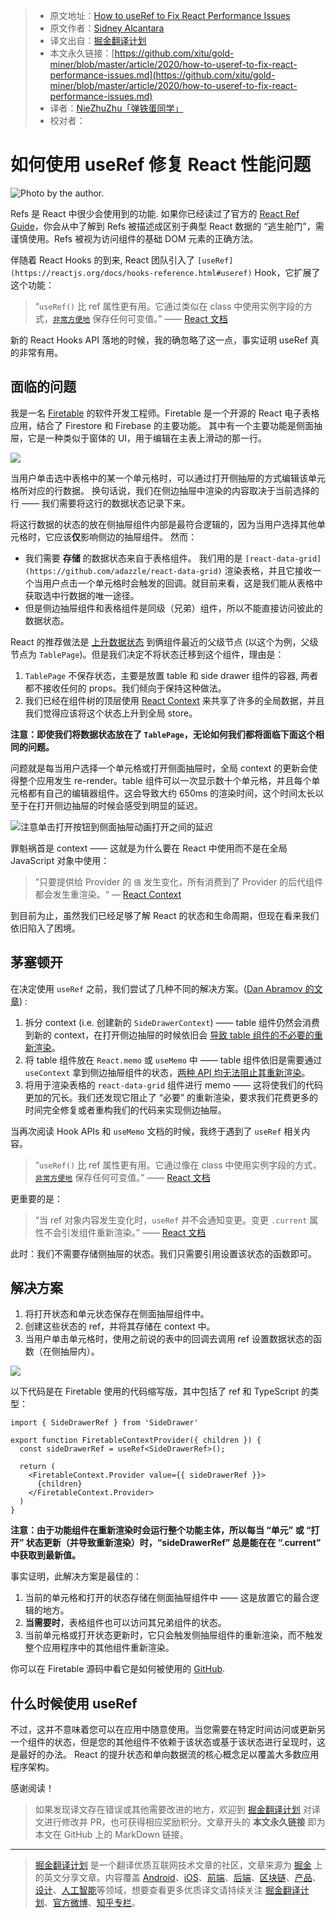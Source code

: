 > - 原文地址：[How to useRef to Fix React Performance Issues](https://medium.com/better-programming/how-to-useref-to-fix-react-performance-issues-4d92a8120c09)
> - 原文作者：[Sidney Alcantara](https://medium.com/@notsidney)
> - 译文出自：[掘金翻译计划](https://github.com/xitu/gold-miner)
> - 本文永久链接：[https://github.com/xitu/gold-miner/blob/master/article/2020/how-to-useref-to-fix-react-performance-issues.md](https://github.com/xitu/gold-miner/blob/master/article/2020/how-to-useref-to-fix-react-performance-issues.md)
> - 译者：[NieZhuZhu「弹铁蛋同学」](https://github.com/NieZhuZhu)
> - 校对者：

# 如何使用 useRef 修复 React 性能问题

![Photo by the author.](https://cdn-images-1.medium.com/max/3208/1*ychn1nsfNdNxt4fRIz2qkw@2x.png)

Refs 是 React 中很少会使用到的功能. 如果你已经读过了官方的 [React Ref Guide](https://reactjs.org/docs/refs-and-the-dom.html)，你会从中了解到 Refs 被描述成区别于典型 React 数据的 “逃生舱门”，需谨慎使用。Refs 被视为访问组件的基础 DOM 元素的正确方法。

伴随着 React Hooks 的到来, React 团队引入了 `[useRef](https://reactjs.org/docs/hooks-reference.html#useref)` Hook，它扩展了这个功能：

> “`useRef()` 比 ref 属性更有用。它通过类似在 class 中使用实例字段的方式，[`非常方便地`](https://reactjs.org/docs/hooks-faq.html#is-there-something-like-instance-variables) 保存任何可变值。” —— [React 文档](https://reactjs.org/docs/hooks-reference.html)

新的 React Hooks API 落地的时候，我的确忽略了这一点，事实证明 useRef 真的非常有用。

## 面临的问题

我是一名 [Firetable](https://firetable.io/?utm_source=Medium&utm_medium=blog&utm_campaign=How%20to%20useRef%20to%20Fix%20React%20Performance%20Issues&utm_content=MediumArticle) 的软件开发工程师。Firetable 是一个开源的 React 电子表格应用，结合了 Firestore 和 Firebase 的主要功能。 其中有一个主要功能是侧面抽屉，它是一种类似于窗体的 UI，用于编辑在主表上滑动的那一行。

![](https://cdn-images-1.medium.com/max/2560/1*1h6w52_v9rflIGJ9WlDPGw.gif)

当用户单击选中表格中的某一个单元格时，可以通过打开侧抽屉的方式编辑该单元格所对应的行数据。 换句话说，我们在侧边抽屉中渲染的内容取决于当前选择的行 —— 我们需要将这行的数据状态记录下来。

将这行数据的状态的放在侧抽屉组件内部是最符合逻辑的，因为当用户选择其他单元格时，它应该**仅**影响侧边的抽屉组件。 然而：

- 我们需要 **存储** 的数据状态来自于表格组件。 我们用的是 `[react-data-grid](https://github.com/adazzle/react-data-grid)` 渲染表格，并且它接收一个当用户点击一个单元格时会触发的回调。就目前来看，这是我们能从表格中获取选中行数据的唯一途径。
- 但是侧边抽屉组件和表格组件是同级（兄弟）组件，所以不能直接访问彼此的数据状态。

React 的推荐做法是 [上升数据状态](https://reactjs.org/docs/lifting-state-up.html) 到俩组件最近的父级节点 (以这个为例，父级节点为 `TablePage`)。但是我们决定不将状态迁移到这个组件，理由是：

1. `TablePage` 不保存状态，主要是放置 table 和 side drawer 组件的容器, 两者都不接收任何的 props。我们倾向于保持这种做法。
2. 我们已经在组件树的顶层使用 [React Context](https://reactjs.org/docs/context.html) 来共享了许多的全局数据，并且我们觉得应该将这个状态上升到全局 store。

**注意：即使我们将数据状态放在了 `TablePage`，无论如何我们都将面临下面这个相同的问题。**

问题就是每当用户选择一个单元格或打开侧面抽屉时，全局 context 的更新会使得整个应用发生 re-render。table 组件可以一次显示数十个单元格，并且每个单元格都有自己的编辑器组件。这会导致大约 650ms 的渲染时间，这个时间太长以至于在打开侧边抽屉的时候会感受到明显的延迟。

![注意单击打开按钮到侧面抽屉动画打开之间的延迟](https://cdn-images-1.medium.com/max/2560/1*DPrtPDYRTq3IBR9_Hsh6dQ.gif)

罪魁祸首是 context —— 这就是为什么要在 React 中使用而不是在全局 JavaScript 对象中使用：

> ”只要提供给 Provider 的 `值` 发生变化，所有消费到了 Provider 的后代组件都会发生重渲染。“ — [React Context](https://reactjs.org/docs/context.html)

到目前为止，虽然我们已经足够了解 React 的状态和生命周期，但现在看来我们依旧陷入了困境。

## 茅塞顿开

在决定使用 `useRef` 之前，我们尝试了几种不同的解决方案。([Dan Abramov 的文章](https://github.com/facebook/react/issues/15156#issuecomment-474590693)) :

1. 拆分 context (i.e. 创建新的 `SideDrawerContext`) —— table 组件仍然会消费到新的 context，在打开侧边抽屉的时候依旧会 [导致 table 组件的不必要的重新渲染](https://reactjs.org/docs/hooks-reference.html#usecontext)。
2. 将 table 组件放在 `React.memo` 或 `useMemo` 中 —— table 组件依旧是需要通过 `useContext` 拿到侧边抽屉组件的状态，[两种 API 均无法阻止其重新渲染](https://reactjs.org/docs/react-api.html#reactmemo)。
3. 将用于渲染表格的 `react-data-grid` 组件进行 memo —— 这将使我们的代码更加的冗长。我们还发现它阻止了 “必要” 的重新渲染，要求我们花费更多的时间完全修复或者重构我们的代码来实现侧边抽屉。

当再次阅读 Hook APIs 和 `useMemo` 文档的时候，我终于遇到了 `useRef` 相关内容。

> “`useRef()` 比 ref 属性更有用。它通过像在 class 中使用实例字段的方式，[`非常方便地`](https://reactjs.org/docs/hooks-faq.html#is-there-something-like-instance-variables) 保存任何可变值。” —— [React 文档](https://reactjs.org/docs/hooks-reference.html)

更重要的是：

> “当 ref 对象内容发生变化时，`useRef` 并不会通知变更。变更 `.current` 属性不会引发组件重新渲染。” —— [React 文档](https://reactjs.org/docs/hooks-reference.html)

此时：我们不需要存储侧抽屉的状态。我们只需要引用设置该状态的函数即可。

## 解决方案

1. 将打开状态和单元状态保存在侧面抽屉组件中。
2. 创建这些状态的 ref，并将其存储在 context 中。
3. 当用户单击单元格时，使用之前说的表中的回调去调用 ref 设置数据状态的函数（在侧抽屉内）。

![](https://cdn-images-1.medium.com/max/2944/1*ywF1zWB-Z9RextkazZKKpw@2x.png)

以下代码是在 Firetable 使用的代码缩写版，其中包括了 ref 和 TypeScript 的类型：

```TSX
import { SideDrawerRef } from 'SideDrawer'

export function FiretableContextProvider({ children }) {
  const sideDrawerRef = useRef<SideDrawerRef>();

  return (
    <FiretableContext.Provider value={{ sideDrawerRef }}>
      {children}
    </FiretableContext.Provider>
  )
}
```

**注意：由于功能组件在重新渲染时会运行整个功能主体，所以每当 “单元” 或 “打开” 状态更新（并导致重新渲染）时，“sideDrawerRef” 总是能在在 “.current” 中获取到最新值。**

事实证明，此解决方案是最佳的：

1. 当前的单元格和打开的状态存储在侧面抽屉组件中 —— 这是放置它的最合逻辑的地方。
2. **当需要时**，表格组件也可以访问其兄弟组件的状态。
3. 当前单元格或打开状态更新时，它只会触发侧抽屉组件的重新渲染，而不触发整个应用程序中的其他组件重新渲染。

你可以在 Firetable 源码中看它是如何被使用的 [GitHub](https://github.com/AntlerVC/firetable/blob/master/www/src/components/SideDrawer/index.tsx#L37).

## 什么时候使用 useRef

不过，这并不意味着您可以在应用中随意使用。当您需要在特定时间访问或更新另一个组件的状态，但是您的其他组件不依赖于该状态或基于该状态进行呈现时，这是最好的办法。 React 的提升状态和单向数据流的核心概念足以覆盖大多数应用程序架构。

感谢阅读！

> 如果发现译文存在错误或其他需要改进的地方，欢迎到 [掘金翻译计划](https://github.com/xitu/gold-miner) 对译文进行修改并 PR，也可获得相应奖励积分。文章开头的 **本文永久链接** 即为本文在 GitHub 上的 MarkDown 链接。

---

> [掘金翻译计划](https://github.com/xitu/gold-miner) 是一个翻译优质互联网技术文章的社区，文章来源为 [掘金](https://juejin.im) 上的英文分享文章。内容覆盖 [Android](https://github.com/xitu/gold-miner#android)、[iOS](https://github.com/xitu/gold-miner#ios)、[前端](https://github.com/xitu/gold-miner#前端)、[后端](https://github.com/xitu/gold-miner#后端)、[区块链](https://github.com/xitu/gold-miner#区块链)、[产品](https://github.com/xitu/gold-miner#产品)、[设计](https://github.com/xitu/gold-miner#设计)、[人工智能](https://github.com/xitu/gold-miner#人工智能)等领域，想要查看更多优质译文请持续关注 [掘金翻译计划](https://github.com/xitu/gold-miner)、[官方微博](http://weibo.com/juejinfanyi)、[知乎专栏](https://zhuanlan.zhihu.com/juejinfanyi)。
